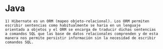 # Java

    1) Hibernate es un ORM (mapeo objeto-relacional). Los ORM permiten escribir sentencias como habitualmente se haria en un lenguaje orientado a objetos y el ORM se encarga de traducir dichas sentencias a comandos SQL que las base de datos relacionales comprenden y de esta manera nos permite persistir información sin la necesidad de escribir comandos SQL. 